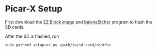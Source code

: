 # Picar-X Setup

First download the [EZ Block image](https://ezblock.cc/download/) and [balenaEtcher](https://www.balena.io/etcher/) program to flash the SD cards.

After the SD is flashed, run

```bash
sudo python3 setupcar.py <path/to/sd-card/rootfs>
```
